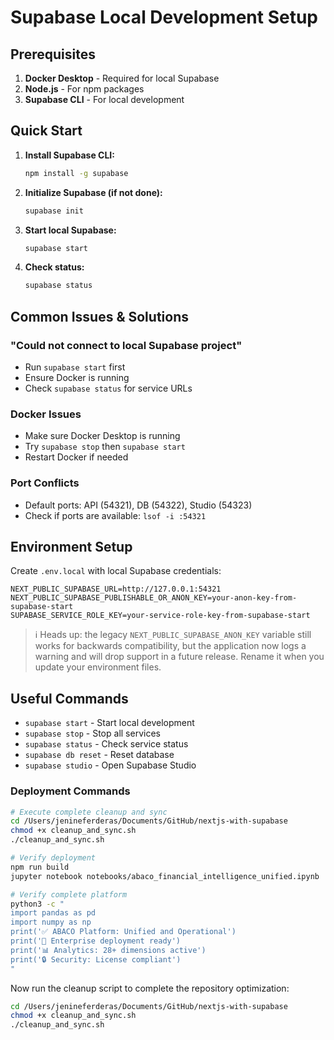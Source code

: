 # Supabase Local Development Setup

## Prerequisites

1. **Docker Desktop** - Required for local Supabase
2. **Node.js** - For npm packages
3. **Supabase CLI** - For local development

## Quick Start

1. **Install Supabase CLI:**

   ```bash
   npm install -g supabase
   ```

2. **Initialize Supabase (if not done):**

   ```bash
   supabase init
   ```

3. **Start local Supabase:**

   ```bash
   supabase start
   ```

4. **Check status:**

   ```bash
   supabase status
   ```

## Common Issues & Solutions

### "Could not connect to local Supabase project"

- Run `supabase start` first
- Ensure Docker is running
- Check `supabase status` for service URLs

### Docker Issues

- Make sure Docker Desktop is running
- Try `supabase stop` then `supabase start`
- Restart Docker if needed

### Port Conflicts

- Default ports: API (54321), DB (54322), Studio (54323)
- Check if ports are available: `lsof -i :54321`

## Environment Setup

Create `.env.local` with local Supabase credentials:

```env
NEXT_PUBLIC_SUPABASE_URL=http://127.0.0.1:54321
NEXT_PUBLIC_SUPABASE_PUBLISHABLE_OR_ANON_KEY=your-anon-key-from-supabase-start
SUPABASE_SERVICE_ROLE_KEY=your-service-role-key-from-supabase-start
```

> ℹ️ Heads up: the legacy `NEXT_PUBLIC_SUPABASE_ANON_KEY` variable still works for backwards compatibility, but the application now logs a warning and will drop support in a future release. Rename it when you update your environment files.

## Useful Commands

- `supabase start` - Start local development
- `supabase stop` - Stop all services
- `supabase status` - Check service status
- `supabase db reset` - Reset database
- `supabase studio` - Open Supabase Studio

### Deployment Commands

```bash
# Execute complete cleanup and sync
cd /Users/jenineferderas/Documents/GitHub/nextjs-with-supabase
chmod +x cleanup_and_sync.sh
./cleanup_and_sync.sh

# Verify deployment
npm run build
jupyter notebook notebooks/abaco_financial_intelligence_unified.ipynb

# Verify complete platform
python3 -c "
import pandas as pd
import numpy as np
print('✅ ABACO Platform: Unified and Operational')
print('🚀 Enterprise deployment ready')
print('📊 Analytics: 28+ dimensions active')
print('🔒 Security: License compliant')
"
```

Now run the cleanup script to complete the repository optimization:

```bash
cd /Users/jenineferderas/Documents/GitHub/nextjs-with-supabase
chmod +x cleanup_and_sync.sh
./cleanup_and_sync.sh
```

